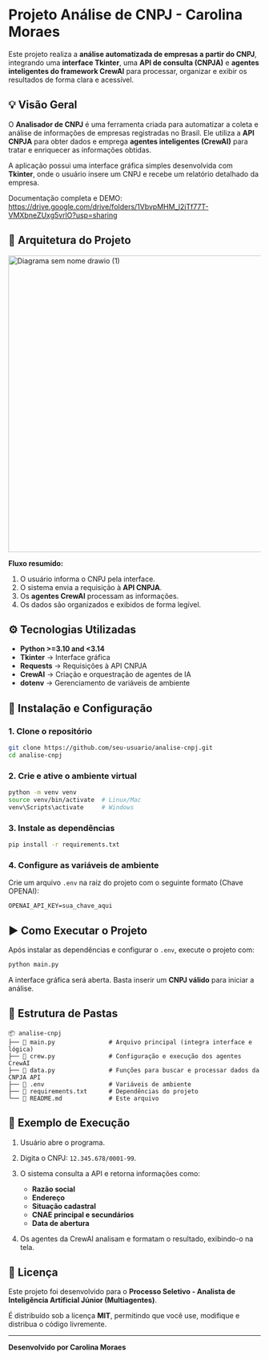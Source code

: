 # Projeto Análise de CNPJ - Carolina Moraes

Este projeto realiza a **análise automatizada de empresas a partir do CNPJ**, integrando uma **interface Tkinter**, uma **API de consulta (CNPJA)** e **agentes inteligentes do framework CrewAI** para processar, organizar e exibir os resultados de forma clara e acessível.



## 💡 Visão Geral

O **Analisador de CNPJ** é uma ferramenta criada para automatizar a coleta e análise de informações de empresas registradas no Brasil.
Ele utiliza a **API CNPJA** para obter dados e emprega **agentes inteligentes (CrewAI)** para tratar e enriquecer as informações obtidas.

A aplicação possui uma interface gráfica simples desenvolvida com **Tkinter**, onde o usuário insere um CNPJ e recebe um relatório detalhado da empresa.

Documentação completa e DEMO: https://drive.google.com/drive/folders/1VbvpMHM_l2jTf77T-VMXbneZUxg5vrlO?usp=sharing



## 🧩 Arquitetura do Projeto

<img width="737" height="591" alt="Diagrama sem nome drawio (1)" src="https://github.com/user-attachments/assets/1a35c01a-06f2-4259-8855-b2292c305aa2" />


**Fluxo resumido:**

1. O usuário informa o CNPJ pela interface.
2. O sistema envia a requisição à **API CNPJA**.
3. Os **agentes CrewAI** processam as informações.
4. Os dados são organizados e exibidos de forma legível.



## ⚙️ Tecnologias Utilizadas

* **Python >=3.10 and <3.14**
* **Tkinter** → Interface gráfica
* **Requests** → Requisições à API CNPJA
* **CrewAI** → Criação e orquestração de agentes de IA
* **dotenv** → Gerenciamento de variáveis de ambiente



## 🚀 Instalação e Configuração

### 1. Clone o repositório

```bash
git clone https://github.com/seu-usuario/analise-cnpj.git
cd analise-cnpj
```

### 2. Crie e ative o ambiente virtual

```bash
python -m venv venv
source venv/bin/activate  # Linux/Mac
venv\Scripts\activate     # Windows
```

### 3. Instale as dependências

```bash
pip install -r requirements.txt
```

### 4. Configure as variáveis de ambiente

Crie um arquivo `.env` na raiz do projeto com o seguinte formato (Chave OPENAI):

```env
OPENAI_API_KEY=sua_chave_aqui
```



## ▶️ Como Executar o Projeto

Após instalar as dependências e configurar o `.env`, execute o projeto com:

```bash
python main.py
```

A interface gráfica será aberta.
Basta inserir um **CNPJ válido** para iniciar a análise.


## 📁 Estrutura de Pastas

```
📦 analise-cnpj
├── 📄 main.py               # Arquivo principal (integra interface e lógica)
├── 📄 crew.py               # Configuração e execução dos agentes CrewAI
├── 📄 data.py               # Funções para buscar e processar dados da CNPJA API
├── 📄 .env                  # Variáveis de ambiente 
├── 📄 requirements.txt      # Dependências do projeto
└── 📄 README.md             # Este arquivo
```


## 🧪 Exemplo de Execução

1. Usuário abre o programa.
2. Digita o CNPJ: `12.345.678/0001-99`.
3. O sistema consulta a API e retorna informações como:

   * **Razão social**
   * **Endereço**
   * **Situação cadastral**
   * **CNAE principal e secundários**
   * **Data de abertura**
4. Os agentes da CrewAI analisam e formatam o resultado, exibindo-o na tela.



## 📜 Licença

Este projeto foi desenvolvido para o **Processo Seletivo - Analista de Inteligência Artificial Júnior (Multiagentes)**.  

É distribuído sob a licença **MIT**, permitindo que você use, modifique e distribua o código livremente.

---

**Desenvolvido por Carolina Moraes**
